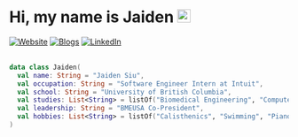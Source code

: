 <h1>Hi, my name is Jaiden <img src="https://media.giphy.com/media/hvRJCLFzcasrR4ia7z/giphy.gif" style="width:24px; height:24px;"></h1>

<div>
  <a href="https://jaidensiu.vercel.app"><img src="https://img.shields.io/badge/website-%23000000.svg?style=for-the-badge&logo=vercel&logoColor=white" alt="Website"></a>
  <a href="https://jaidensiu.vercel.app/blogs"><img src="https://img.shields.io/badge/blogs-%23000000.svg?style=for-the-badge&logo=vercel&logoColor=white" alt="Blogs"></a>
  <a href="https://www.linkedin.com/in/jaidensiu"><img src="https://img.shields.io/badge/linkedin-%230077B5.svg?style=for-the-badge&logo=linkedin&logoColor=white" alt="LinkedIn"></a>
</div>

<br>

```kotlin
data class Jaiden(
  val name: String = "Jaiden Siu",
  val occupation: String = "Software Engineer Intern at Intuit",
  val school: String = "University of British Columbia",
  val studies: List<String> = listOf("Biomedical Engineering", "Computer Science"),
  val leadership: String = "BMEUSA Co-President",
  val hobbies: List<String> = listOf("Calisthenics", "Swimming", "Piano")
)
```
